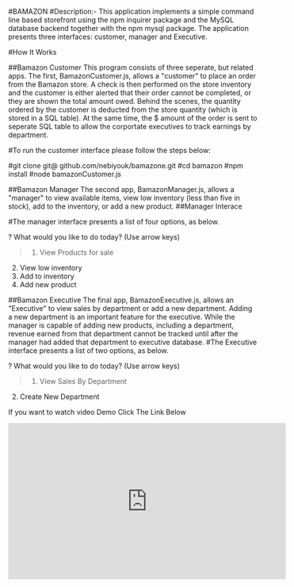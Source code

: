 #BAMAZON
#Description:- This application implements a simple command line based storefront using the npm inquirer package and the MySQL database backend together with the npm mysql package. The application presents three interfaces: customer, manager and Executive.

#How It Works

##Bamazon Customer This program consists of three seperate, but related apps. The first, BamazonCustomer.js, allows a "customer" to place an order from the Bamazon store. A check is then performed on the store inventory and the customer is either alerted that their order cannot be completed, or they are shown the total amount owed. Behind the scenes, the quantity ordered by the customer is deducted from the store quantity (which is stored in a SQL table). At the same time, the $ amount of the order is sent to seperate SQL table to allow the corportate executives to track earnings by department.

#To run the customer interface please follow the steps below:

#git clone git@ github.com/nebiyouk/bamazone.git
#cd bamazon
#npm install
#node bamazonCustomer.js

##Bamazon Manager The second app, BamazonManager.js, allows a "manager" to view available items, view low inventory (less than five in stock), add to the inventory, or add a new product.
##Manager Interace

#The manager interface presents a list of four options, as below.

? What would you like to do today? (Use arrow keys)
> 1) View Products for sale
  2) View low inventory
  3) Add to inventory
  4) Add new product

##Bamazon Executive The final app, BamazonExecutive.js, allows an "Executive" to view sales by department or add a new department. Adding a new department is an important feature for the executive. While the manager is capable of adding new products, including a department, revenue earned from that department cannot be tracked until after the manager had added that department to executive database.
#The Executive interface presents a list of two options, as below.

? What would you like to do today? (Use arrow keys)
> 1) View Sales By Department
  2) Create New Department

If you want to watch video Demo Click The Link Below

<iframe width="560" height="315"src="https://drive.google.com/file/d/1cZJUIr4l9FyIMe36s-yFiZJxMmV86l42/view" frameborder="0"allowfullscreen></iframe>